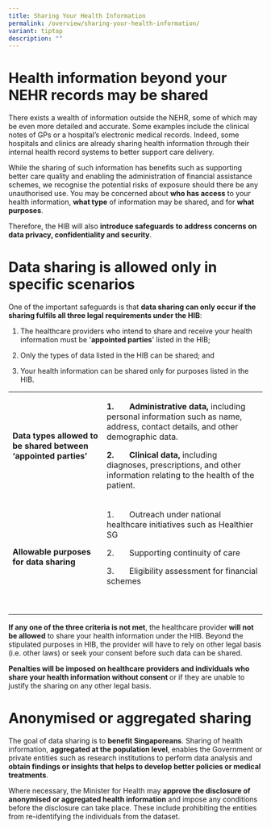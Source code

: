 ```yaml
---
title: Sharing Your Health Information
permalink: /overview/sharing-your-health-information/
variant: tiptap
description: ""
---
```

<h1>Health information beyond your NEHR records may be shared</h1><p>There exists a wealth of information outside the NEHR, some of which may be even more detailed and accurate. Some examples include the clinical notes of GPs or a hospital’s electronic medical records. Indeed, some hospitals and clinics are already sharing health information through their internal health record systems to better support care delivery.</p><p>While the sharing of such information has benefits such as supporting better care quality and enabling the administration of financial assistance schemes, we recognise the potential risks of exposure should there be any unauthorised use. You may be concerned about <strong>who has access</strong> to your health information, <strong>what type</strong> of information may be shared, and for <strong>what purposes</strong>. &nbsp;</p><p>Therefore, the HIB will also <strong>introduce safeguards</strong> <strong>to address concerns on data privacy, confidentiality and security</strong>.</p><h1>Data sharing is allowed only in specific scenarios</h1><p>One of the important safeguards is that <strong>data sharing can only occur if the sharing fulfils all three legal requirements under the HIB</strong>:</p><ol data-tight="true" class="tight"><li><p>The healthcare providers who intend to share and receive your health information must be '<strong>appointed parties</strong>' listed in the HIB;</p></li><li><p>Only the types of data listed in the HIB can be shared; and</p></li><li><p>Your health information can be shared only for purposes listed in the HIB.</p><p></p></li></ol><table><tbody><tr><td rowspan="1" colspan="1"><p><strong>Data types allowed to be shared between ‘appointed parties’</strong></p></td><td rowspan="1" colspan="1"><p><strong>1.&nbsp;&nbsp;&nbsp;&nbsp;&nbsp;&nbsp; Administrative data, </strong>including personal information such as name, address, contact details, and other demographic data.</p><p><strong>2.&nbsp;&nbsp;&nbsp;&nbsp;&nbsp;&nbsp; Clinical data, </strong>including diagnoses, prescriptions, and other information relating to the health of the patient.</p></td></tr><tr><td rowspan="1" colspan="1"><p><strong>Allowable purposes for data sharing</strong></p></td><td rowspan="1" colspan="1"><p>1.&nbsp;&nbsp;&nbsp;&nbsp;&nbsp;&nbsp; Outreach under national healthcare initiatives such as Healthier SG</p><p>2.&nbsp;&nbsp;&nbsp;&nbsp;&nbsp;&nbsp; Supporting continuity of care</p><p>3.&nbsp;&nbsp;&nbsp;&nbsp;&nbsp;&nbsp; Eligibility assessment for financial schemes</p><p><strong>&nbsp;</strong></p></td></tr></tbody></table><p><strong>If any one of the three criteria is not met</strong>, the healthcare provider <strong>will not be allowed</strong> to share your health information under the HIB. Beyond the stipulated purposes in HIB, the provider will have to rely on other legal basis (i.e. other laws) or seek your consent before such data can be shared.</p><p><strong>Penalties will be imposed on healthcare providers and individuals who share your health information without consent </strong>or if they are unable to justify the sharing on any other legal basis.</p><h1>Anonymised or aggregated sharing</h1><p>The goal of data sharing is to <strong>benefit Singaporeans</strong>. Sharing of health information, <strong>aggregated at the population level</strong>, enables the Government or private entities such as research institutions to perform data analysis and <strong>obtain findings or insights that helps to develop better policies or medical treatments</strong>.</p><p>Where necessary, the Minister for Health may <strong>approve the disclosure of anonymised or aggregated health information</strong> and impose any conditions before the disclosure can take place. These include prohibiting the entities from re-identifying the individuals from the dataset.</p>